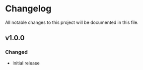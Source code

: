 # Changelog
All notable changes to this project will be documented in this file.

## v1.0.0
### Changed
 - Initial release
